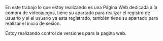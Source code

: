En este trabajo lo que estoy realizando es una Página Web dedicada a la compra de videojuegos, tiene su apartado para realizar el registro de usuario y si el usuario ya esta registrado, también tiene su apartado para realizar el inicio de sesión.

Estoy realizando control de versiones para la pagina web. 

